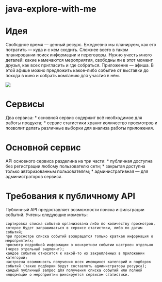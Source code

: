 # java-explore-with-me


# Идея
Свободное время — ценный ресурс. Ежедневно мы планируем, как его потратить — куда и с кем сходить. Сложнее всего в таком планировании поиск информации и переговоры. Нужно учесть много деталей: какие намечаются мероприятия, свободны ли в этот момент друзья, как всех пригласить и где собраться.
Приложение — афиша. В этой афише можно предложить какое-либо событие от выставки до похода в кино и собрать компанию для участия в нём.

![](https://pictures.s3.yandex.net:443/resources/S19_09-2_1674558748.png)


# Сервисы
Два сервиса:
    * основной сервис содержит всё необходимое для работы продукта;
    * сервис статистики хранит количество просмотров и позволит делать различные выборки для анализа работы приложения.

# Основной сервис
API основного сервиса разделина на три части:
    * публичная доступна без регистрации любому пользователю сети;
    * закрытая доступна только авторизованным пользователям;
    * административная — для администраторов сервиса.

# Требования к публичному API
Публичный API предоставляет возможности поиска и фильтрации событий. Учтены следующие моменты:

    сортировка списка событий организована либо по количеству просмотров, которое будет запрашиваться в сервисе статистики, либо по датам событий;
    при просмотре списка событий возвращатся только краткая информация о мероприятиях;
    просмотр подробной информации о конкретном событии настроен отдельно (через отдельный эндпоинт);
    каждое событие относится к какой-то из закреплённых в приложении категорий;
    настроена возможность получения всех имеющихся категорий и подборок событий (такие подборки будут составлять администраторы ресурса);
    каждый публичный запрос для получения списка событий или полной информации о мероприятии фиксируется сервисом статистики.

